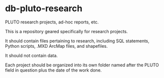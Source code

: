 # db-pluto-research
PLUTO research projects, ad-hoc reports, etc.

This is a repository geared specifically for research projects.

It should contain files pertaining to research, including SQL statements, Python scripts, .MXD ArcMap files, and shapefiles.

It should not contain data.

Each project should be organized into its own folder named after the PLUTO field in question plus the date of the work done.
